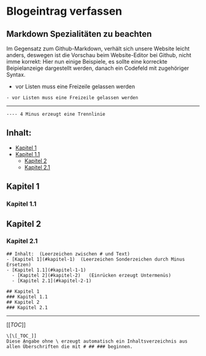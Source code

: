 # Blogeintrag verfassen


## Markdown Spezialitäten zu beachten
Im Gegensatz zum Github-Markdown, verhält sich unsere Website leicht anders, deswegen ist die Vorschau beim Website-Editor bei Github, nicht imme korrekt:
Hier nun einige Beispiele, es sollte eine korreckte Beipielanzeige dargestellt werden, danach ein Codefeld mit zugehöriger Syntax.

- vor Listen muss eine Freizeile gelassen werden

~~~
- vor Listen muss eine Freizeile gelassen werden
~~~

----

~~~
---- 4 Minus erzeugt eine Trennlinie
~~~


## Inhalt:
- [Kapitel 1](#kapitel-1)
- [Kapitel 1.1](#kapitel-1-1)
  - [Kapitel 2](#kapitel-2)
  - [Kapitel 2.1](#kapitel-2-1)

## Kapitel 1
### Kapitel 1.1
## Kapitel 2
### Kapitel 2.1

~~~
## Inhalt:  (Leerzeichen zwischen # und Text)
- [Kapitel 1](#kapitel-1)  (Leerzeichen Sonderzeichen durch Minus Ersetzen)
- [Kapitel 1.1](#kapitel-1-1)
  - [Kapitel 2](#kapitel-2)   (Einrücken erzeugt Untermenüs)
  - [Kapitel 2.1](#kapitel-2-1)

## Kapitel 1
### Kapitel 1.1
## Kapitel 2
### Kapitel 2.1
~~~

----

[[_TOC_]]

~~~
\[\[_TOC_]]
Diese Angabe ohne \ erzeugt automatisch ein Inhaltsverzeichnis aus allen Überschriften die mit # ## ### beginnen.
~~~